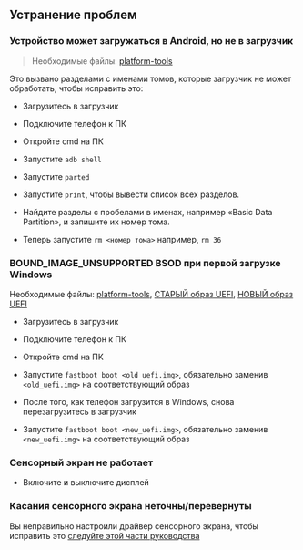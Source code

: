 ## Устранение проблем


### Устройство может загружаться в Android, но не в загрузчик

>Необходимые файлы: [platform-tools](https://developer.android.com/studio/releases/platform-tools)

Это вызвано разделами с именами томов, которые загрузчик не может обработать, чтобы исправить это:

- Загрузитесь в загрузчик

- Подключите телефон к ПК

- Откройте cmd на ПК

- Запустите ```adb shell```

- Запустите ```parted```

- Запустите ```print```, чтобы вывести список всех разделов.

- Найдите разделы с пробелами в именах, например «Basic Data Partition», и запишите их номер тома.

- Теперь запустите ```rm <номер тома>``` например, ```rm 36```


### BOUND_IMAGE_UNSUPPORTED BSOD при первой загрузке Windows

Необходимые файлы: [platform-tools](https://developer.android.com/studio/releases/platform-tools), [СТАРЫЙ образ UEFI](https://github.com/Icesito68/Port-Windows-11-Poco-X3-pro/releases/download/old_uefi/vayu_old_uefi.zip), [НОВЫЙ образ UEFI](http://github.com/degdag/edk2-msm/releases/latest)

- Загрузитесь в загрузчик

- Подключите телефон к ПК

- Откройте cmd на ПК

- Запустите ```fastboot boot <old_uefi.img>```, обязательно заменив ```<old_uefi.img>``` на соответствующий образ

- После того, как телефон загрузится в Windows, снова перезагрузитесь в загрузчик

- Запустите ```fastboot boot <new_uefi.img>```, обязательно заменив ```<new_uefi.img>``` на соответствующий образ


### Сенсорный экран не работает

- Включите и выключите дисплей


### Касания сенсорного экрана неточны/перевернуты

Вы неправильно настроили драйвер сенсорного экрана, чтобы исправить это [следуйте этой части руководства](https://github.com/Icesito68/Port-Windows-11-Poco-X3-pro/blob/main/guide/Russian/2-install-ru.md#Узнайте-ваш-тип-панели)
